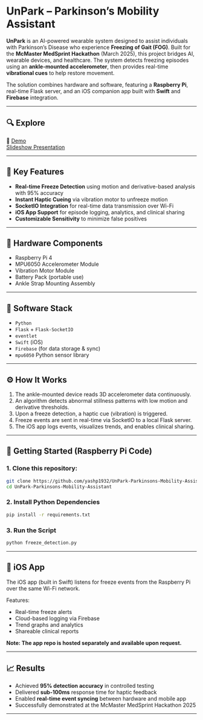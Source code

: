 # UnPark – Parkinson’s Mobility Assistant

**UnPark** is an AI-powered wearable system designed to assist individuals with Parkinson’s Disease who experience **Freezing of Gait (FOG)**. Built for the **McMaster MedSprint Hackathon** (March 2025), this project bridges AI, wearable devices, and healthcare. The system detects freezing episodes using an **ankle-mounted accelerometer**, then provides real-time **vibrational cues** to help restore movement.

The solution combines hardware and software, featuring a **Raspberry Pi**, real-time Flask server, and an iOS companion app built with **Swift** and **Firebase** integration.

---
## 🔍 Explore

🎥 [Demo](https://www.youtube.com/watch?v=U3_JdsC1bM8&ab_channel=YashPanchal)  
[Slideshow Presentation](Unpark-MedSprint_Pitch.pptx)

---

## 🧠 Key Features

- **Real-time Freeze Detection** using motion and derivative-based analysis with 95% accuracy
- **Instant Haptic Cueing** via vibration motor to unfreeze motion
- **SocketIO Integration** for real-time data transmission over Wi-Fi
- **iOS App Support** for episode logging, analytics, and clinical sharing
- **Customizable Sensitivity** to minimize false positives

---

## 🔧 Hardware Components

- Raspberry Pi 4
- MPU6050 Accelerometer Module
- Vibration Motor Module
- Battery Pack (portable use)
- Ankle Strap Mounting Assembly

---

## 🧪 Software Stack

- `Python`
- `Flask` + `Flask-SocketIO`
- `eventlet`
- `Swift` (iOS)
- `Firebase` (for data storage & sync)
- `mpu6050` Python sensor library

---

## ⚙️ How It Works

1. The ankle-mounted device reads 3D accelerometer data continuously.
2. An algorithm detects abnormal stillness patterns with low motion and derivative thresholds.
3. Upon a freeze detection, a haptic cue (vibration) is triggered.
4. Freeze events are sent in real-time via SocketIO to a local Flask server.
5. The iOS app logs events, visualizes trends, and enables clinical sharing.

---

## 🚀 Getting Started (Raspberry Pi Code)

### 1. Clone this repository:

```bash
git clone https://github.com/yashp1932/UnPark-Parkinsons-Mobility-Assistant.git
cd UnPark-Parkinsons-Mobility-Assistant
```
### 2. Install Python Dependencies
```bash
pip install -r requirements.txt
```
### 3. Run the Script
```bash
python freeze_detection.py
```
---
## 📱 iOS App
The iOS app (built in Swift) listens for freeze events from the Raspberry Pi over the same Wi-Fi network.

Features:
- Real-time freeze alerts
- Cloud-based logging via Firebase
- Trend graphs and analytics
- Shareable clinical reports

**Note: The app repo is hosted separately and available upon request.**

---
## 📈 Results
- Achieved **95% detection accuracy** in controlled testing
- Delivered **sub-100ms** response time for haptic feedback
- Enabled **real-time event syncing** between hardware and mobile app
- Successfully demonstrated at the McMaster MedSprint Hackathon 2025

---




